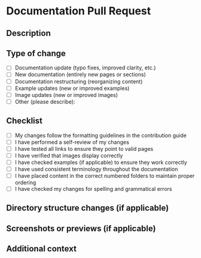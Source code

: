 # Documentation Pull Request

## Description
<!-- Please provide a clear summary of your changes and which issue they address. Include any relevant context that would help reviewers understand your contribution. 

Fixes # (issue number, if applicable)
-->

## Type of change
<!-- Please check the options that are relevant by changing [ ] to [x] -->
- [ ] Documentation update (typo fixes, improved clarity, etc.)
- [ ] New documentation (entirely new pages or sections)
- [ ] Documentation restructuring (reorganizing content)
- [ ] Example updates (new or improved examples)
- [ ] Image updates (new or improved images)
- [ ] Other (please describe):

## Checklist
<!-- Before submitting your PR, please confirm that: -->
- [ ] My changes follow the formatting guidelines in the contribution guide
- [ ] I have performed a self-review of my changes
- [ ] I have tested all links to ensure they point to valid pages
- [ ] I have verified that images display correctly
- [ ] I have checked examples (if applicable) to ensure they work correctly
- [ ] I have used consistent terminology throughout the documentation
- [ ] I have placed content in the correct numbered folders to maintain proper ordering
- [ ] I have checked my changes for spelling and grammatical errors

## Directory structure changes (if applicable)
<!-- If you've added new folders or changed the directory structure, please provide a brief description of the changes.
Example:
- Added 04-get-started/05-advanced-setup/
- Renamed 09-components/03-lifecycle/ to 09-components/03-interface-and-lifecycle/
-->

## Screenshots or previews (if applicable)
<!-- If your changes include visual elements or would benefit from a preview, please provide screenshots or a link to a preview. -->

## Additional context
<!-- Add any other context or information about the pull request here. -->